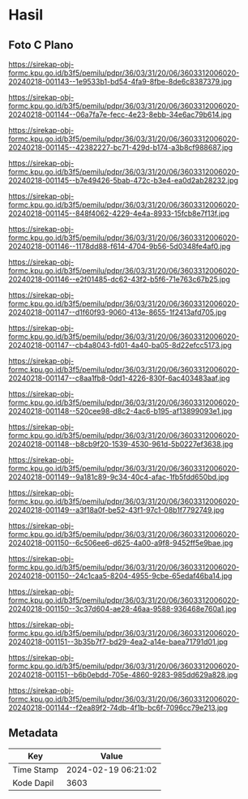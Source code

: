# Hasil

## Foto C Plano

https://sirekap-obj-formc.kpu.go.id/b3f5/pemilu/pdpr/36/03/31/20/06/3603312006020-20240218-001143--1e9533b1-bd54-4fa9-8fbe-8de6c8387379.jpg

https://sirekap-obj-formc.kpu.go.id/b3f5/pemilu/pdpr/36/03/31/20/06/3603312006020-20240218-001144--06a7fa7e-fecc-4e23-8ebb-34e6ac79b614.jpg

https://sirekap-obj-formc.kpu.go.id/b3f5/pemilu/pdpr/36/03/31/20/06/3603312006020-20240218-001145--42382227-bc71-429d-b174-a3b8cf988687.jpg

https://sirekap-obj-formc.kpu.go.id/b3f5/pemilu/pdpr/36/03/31/20/06/3603312006020-20240218-001145--b7e49426-5bab-472c-b3e4-ea0d2ab28232.jpg

https://sirekap-obj-formc.kpu.go.id/b3f5/pemilu/pdpr/36/03/31/20/06/3603312006020-20240218-001145--848f4062-4229-4e4a-8933-15fcb8e7f13f.jpg

https://sirekap-obj-formc.kpu.go.id/b3f5/pemilu/pdpr/36/03/31/20/06/3603312006020-20240218-001146--1178dd88-f614-4704-9b56-5d0348fe4af0.jpg

https://sirekap-obj-formc.kpu.go.id/b3f5/pemilu/pdpr/36/03/31/20/06/3603312006020-20240218-001146--e2f01485-dc62-43f2-b5f6-71e763c67b25.jpg

https://sirekap-obj-formc.kpu.go.id/b3f5/pemilu/pdpr/36/03/31/20/06/3603312006020-20240218-001147--d1f60f93-9060-413e-8655-1f2413afd705.jpg

https://sirekap-obj-formc.kpu.go.id/b3f5/pemilu/pdpr/36/03/31/20/06/3603312006020-20240218-001147--cb4a8043-fd01-4a40-ba05-8d22efcc5173.jpg

https://sirekap-obj-formc.kpu.go.id/b3f5/pemilu/pdpr/36/03/31/20/06/3603312006020-20240218-001147--c8aa1fb8-0dd1-4226-830f-6ac403483aaf.jpg

https://sirekap-obj-formc.kpu.go.id/b3f5/pemilu/pdpr/36/03/31/20/06/3603312006020-20240218-001148--520cee98-d8c2-4ac6-b195-af13899093e1.jpg

https://sirekap-obj-formc.kpu.go.id/b3f5/pemilu/pdpr/36/03/31/20/06/3603312006020-20240218-001148--b8cb9f20-1539-4530-961d-5b0227ef3638.jpg

https://sirekap-obj-formc.kpu.go.id/b3f5/pemilu/pdpr/36/03/31/20/06/3603312006020-20240218-001149--9a181c89-9c34-40c4-afac-1fb5fdd650bd.jpg

https://sirekap-obj-formc.kpu.go.id/b3f5/pemilu/pdpr/36/03/31/20/06/3603312006020-20240218-001149--a3f18a0f-be52-43f1-97c1-08b1f7792749.jpg

https://sirekap-obj-formc.kpu.go.id/b3f5/pemilu/pdpr/36/03/31/20/06/3603312006020-20240218-001150--6c506ee6-d625-4a00-a9f8-9452ff5e9bae.jpg

https://sirekap-obj-formc.kpu.go.id/b3f5/pemilu/pdpr/36/03/31/20/06/3603312006020-20240218-001150--24c1caa5-8204-4955-9cbe-65edaf46ba14.jpg

https://sirekap-obj-formc.kpu.go.id/b3f5/pemilu/pdpr/36/03/31/20/06/3603312006020-20240218-001150--3c37d604-ae28-46aa-9588-936468e760a1.jpg

https://sirekap-obj-formc.kpu.go.id/b3f5/pemilu/pdpr/36/03/31/20/06/3603312006020-20240218-001151--3b35b7f7-bd29-4ea2-a14e-baea71791d01.jpg

https://sirekap-obj-formc.kpu.go.id/b3f5/pemilu/pdpr/36/03/31/20/06/3603312006020-20240218-001151--b6b0ebdd-705e-4860-9283-985dd629a828.jpg

https://sirekap-obj-formc.kpu.go.id/b3f5/pemilu/pdpr/36/03/31/20/06/3603312006020-20240218-001144--f2ea89f2-74db-4f1b-bc6f-7096cc79e213.jpg


## Metadata

| Key        | Value               |
| ---------- | ------------------- |
| Time Stamp | 2024-02-19 06:21:02 |
| Kode Dapil | 3603                |




